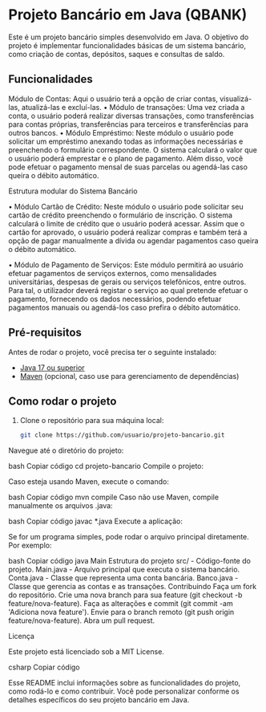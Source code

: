 # Projeto Bancário em Java (QBANK)

Este é um projeto bancário simples desenvolvido em Java. O objetivo do projeto é implementar funcionalidades básicas de um sistema bancário, como criação de contas, depósitos, saques e consultas de saldo.

## Funcionalidades

Módulo de Contas: 
Aqui o usuário terá a opção de criar contas, visualizá-las, atualizá-las e excluí-las.
 • Módulo de transações: Uma vez criada a conta, o usuário poderá
 realizar diversas transações, como transferências para contas
 próprias, transferências para terceiros e transferências para outros
 bancos.
 • Módulo Empréstimo: 
 Neste módulo o usuário pode solicitar um
 empréstimo anexando todas as informações necessárias e
 preenchendo o formulário correspondente. O sistema calculará o
 valor que o usuário poderá emprestar e o plano de pagamento.
 Além disso, você pode efetuar o pagamento mensal de suas
 parcelas ou agendá-las caso queira o débito automático.
 
Estrutura modular do Sistema Bancário

 • Módulo Cartão de Crédito: 
 Neste módulo o usuário pode solicitar seu cartão de crédito preenchendo o formulário de inscrição. O
 sistema calculará o limite de crédito que o usuário poderá acessar. Assim que o cartão for aprovado, o usuário poderá
 realizar compras e também terá a opção de pagar manualmente a dívida ou agendar pagamentos caso queira o débito automático.
 
 • Módulo de Pagamento de Serviços: 
 Este módulo permitirá ao usuário efetuar pagamentos de serviços externos, como
 mensalidades universitárias, despesas de gerais ou serviços telefônicos, entre outros. Para tal, o utilizador deverá registar o
 serviço ao qual pretende efetuar o pagamento, fornecendo os dados necessários, podendo efetuar pagamentos manuais ou
 agendá-los caso prefira o débito automático.

## Pré-requisitos

Antes de rodar o projeto, você precisa ter o seguinte instalado:

- [Java 17 ou superior](https://www.oracle.com/br/java/technologies/downloads/#java23)
- [Maven](https://maven.apache.org/) (opcional, caso use para gerenciamento de dependências)

## Como rodar o projeto

1. Clone o repositório para sua máquina local:

   ```bash
   git clone https://github.com/usuario/projeto-bancario.git
Navegue até o diretório do projeto:

bash
Copiar código
cd projeto-bancario
Compile o projeto:

Caso esteja usando Maven, execute o comando:

bash
Copiar código
mvn compile
Caso não use Maven, compile manualmente os arquivos .java:

bash
Copiar código
javac *.java
Execute a aplicação:

Se for um programa simples, pode rodar o arquivo principal diretamente. Por exemplo:

bash
Copiar código
java Main
Estrutura do projeto
src/ - Código-fonte do projeto.
Main.java - Arquivo principal que executa o sistema bancário.
Conta.java - Classe que representa uma conta bancária.
Banco.java - Classe que gerencia as contas e as transações.
Contribuindo
Faça um fork do repositório.
Crie uma nova branch para sua feature (git checkout -b feature/nova-feature).
Faça as alterações e commit (git commit -am 'Adiciona nova feature').
Envie para o branch remoto (git push origin feature/nova-feature).
Abra um pull request.

Licença

Este projeto está licenciado sob a MIT License.

csharp
Copiar código

Esse README inclui informações sobre as funcionalidades do projeto, como rodá-lo e como contribuir. Você pode personalizar conforme os detalhes específicos do seu projeto bancário em Java.
